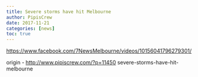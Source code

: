 ```yaml
---
title: Severe storms have hit Melbourne
author: PipisCrew
date: 2017-11-21
categories: [news]
toc: true
---
```


https://www.facebook.com/7NewsMelbourne/videos/10156041796279301/

origin - http://www.pipiscrew.com/?p=11450 severe-storms-have-hit-melbourne